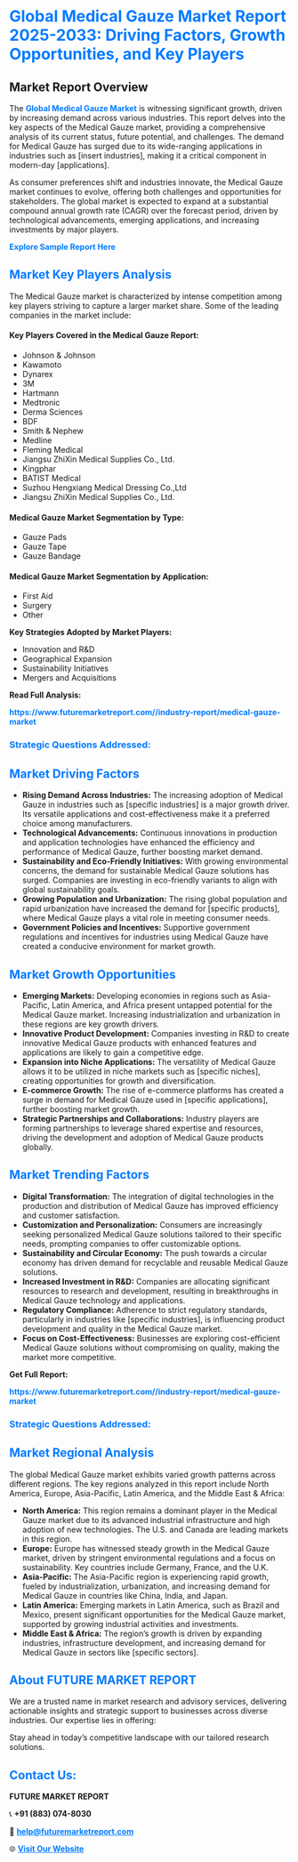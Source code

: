 <h1 style="color: #007BFF;">Global Medical Gauze Market Report 2025-2033: Driving Factors, Growth Opportunities, and Key Players</h1>

<section id="overview">
<h2>Market Report Overview</h2>
<p>The <a href="https://www.futuremarketreport.com//industry-report/medical-gauze-market" style="color: #007BFF; text-decoration: none;"><strong>Global Medical Gauze Market</strong></a> is witnessing significant growth, driven by increasing demand across various industries. This report delves into the key aspects of the Medical Gauze market, providing a comprehensive analysis of its current status, future potential, and challenges. The demand for Medical Gauze has surged due to its wide-ranging applications in industries such as [insert industries], making it a critical component in modern-day [applications].</p>
<p>As consumer preferences shift and industries innovate, the Medical Gauze market continues to evolve, offering both challenges and opportunities for stakeholders. The global market is expected to expand at a substantial compound annual growth rate (CAGR) over the forecast period, driven by technological advancements, emerging applications, and increasing investments by major players.</p>
</section>

<section id="overview">
<p><a href="https://www.futuremarketreport.com//request-sample/reportId=64636" style="color: #007BFF; text-decoration: none;"><strong>Explore Sample Report Here</strong></a></p>
</section>

<section id="key-players">
<h2 style="color: #007BFF;">Market Key Players Analysis</h2>
<p>The Medical Gauze market is characterized by intense competition among key players striving to capture a larger market share. Some of the leading companies in the market include:</p>
<h4>Key Players Covered in the Medical Gauze Report:</h4>
<ul><li>Johnson &amp; Johnson</li><li>Kawamoto</li><li>Dynarex</li><li>3M</li><li>Hartmann</li><li>Medtronic</li><li>Derma Sciences</li><li>BDF</li><li>Smith &amp; Nephew</li><li>Medline</li><li>Fleming Medical</li><li>Jiangsu ZhiXin Medical Supplies Co., Ltd.</li><li>Kingphar</li><li>BATIST Medical</li><li>Suzhou Hengxiang Medical Dressing Co.,Ltd</li><li>Jiangsu ZhiXin Medical Supplies Co., Ltd.</li></ul>
<h4>Medical Gauze Market Segmentation by Type:</h4>
<ul><li>Gauze Pads</li><li>Gauze Tape</li><li>Gauze Bandage</li></ul>

<h4>Medical Gauze Market Segmentation by Application:</h4>
<ul><li>First Aid</li><li>Surgery</li><li>Other</li></ul>
<p><strong>Key Strategies Adopted by Market Players:</strong></p>
<ul>
<li>Innovation and R&D</li>
<li>Geographical Expansion</li>
<li>Sustainability Initiatives</li>
<li>Mergers and Acquisitions</li>
</ul>
</section>

<section>
<p><strong>Read Full Analysis: </strong></p><a href="https://www.futuremarketreport.com//industry-report/medical-gauze-market" style="color: #007BFF; text-decoration: none;"><strong>https://www.futuremarketreport.com//industry-report/medical-gauze-market</strong></a>
<h3 style="color: #007BFF;">Strategic Questions Addressed:</h3>
</section>

<section id="driving-factors">
<h2 style="color: #007BFF;">Market Driving Factors</h2>
<ul>
<li><strong>Rising Demand Across Industries:</strong> The increasing adoption of Medical Gauze in industries such as [specific industries] is a major growth driver. Its versatile applications and cost-effectiveness make it a preferred choice among manufacturers.</li>
<li><strong>Technological Advancements:</strong> Continuous innovations in production and application technologies have enhanced the efficiency and performance of Medical Gauze, further boosting market demand.</li>
<li><strong>Sustainability and Eco-Friendly Initiatives:</strong> With growing environmental concerns, the demand for sustainable Medical Gauze solutions has surged. Companies are investing in eco-friendly variants to align with global sustainability goals.</li>
<li><strong>Growing Population and Urbanization:</strong> The rising global population and rapid urbanization have increased the demand for [specific products], where Medical Gauze plays a vital role in meeting consumer needs.</li>
<li><strong>Government Policies and Incentives:</strong> Supportive government regulations and incentives for industries using Medical Gauze have created a conducive environment for market growth.</li>
</ul>
</section>

<section id="growth-opportunities">
<h2 style="color: #007BFF;">Market Growth Opportunities</h2>
<ul>
<li><strong>Emerging Markets:</strong> Developing economies in regions such as Asia-Pacific, Latin America, and Africa present untapped potential for the Medical Gauze market. Increasing industrialization and urbanization in these regions are key growth drivers.</li>
<li><strong>Innovative Product Development:</strong> Companies investing in R&D to create innovative Medical Gauze products with enhanced features and applications are likely to gain a competitive edge.</li>
<li><strong>Expansion into Niche Applications:</strong> The versatility of Medical Gauze allows it to be utilized in niche markets such as [specific niches], creating opportunities for growth and diversification.</li>
<li><strong>E-commerce Growth:</strong> The rise of e-commerce platforms has created a surge in demand for Medical Gauze used in [specific applications], further boosting market growth.</li>
<li><strong>Strategic Partnerships and Collaborations:</strong> Industry players are forming partnerships to leverage shared expertise and resources, driving the development and adoption of Medical Gauze products globally.</li>
</ul>
</section>

<section id="trending-factors">
<h2 style="color: #007BFF;">Market Trending Factors</h2>
<ul>
<li><strong>Digital Transformation:</strong> The integration of digital technologies in the production and distribution of Medical Gauze has improved efficiency and customer satisfaction.</li>
<li><strong>Customization and Personalization:</strong> Consumers are increasingly seeking personalized Medical Gauze solutions tailored to their specific needs, prompting companies to offer customizable options.</li>
<li><strong>Sustainability and Circular Economy:</strong> The push towards a circular economy has driven demand for recyclable and reusable Medical Gauze solutions.</li>
<li><strong>Increased Investment in R&D:</strong> Companies are allocating significant resources to research and development, resulting in breakthroughs in Medical Gauze technology and applications.</li>
<li><strong>Regulatory Compliance:</strong> Adherence to strict regulatory standards, particularly in industries like [specific industries], is influencing product development and quality in the Medical Gauze market.</li>
<li><strong>Focus on Cost-Effectiveness:</strong> Businesses are exploring cost-efficient Medical Gauze solutions without compromising on quality, making the market more competitive.</li>
</ul>
</section>

<section>
<p><strong>Get Full Report: </strong></p><a href="https://www.futuremarketreport.com//industry-report/medical-gauze-market" style="color: #007BFF; text-decoration: none;"><strong>https://www.futuremarketreport.com//industry-report/medical-gauze-market</strong></a>
<h3 style="color: #007BFF;">Strategic Questions Addressed:</h3>
</section>


<section id="regional-analysis">
<h2 style="color: #007BFF;">Market Regional Analysis</h2>
<p>The global Medical Gauze market exhibits varied growth patterns across different regions. The key regions analyzed in this report include North America, Europe, Asia-Pacific, Latin America, and the Middle East & Africa:</p>
<ul>
<li><strong>North America:</strong> This region remains a dominant player in the Medical Gauze market due to its advanced industrial infrastructure and high adoption of new technologies. The U.S. and Canada are leading markets in this region.</li>
<li><strong>Europe:</strong> Europe has witnessed steady growth in the Medical Gauze market, driven by stringent environmental regulations and a focus on sustainability. Key countries include Germany, France, and the U.K.</li>
<li><strong>Asia-Pacific:</strong> The Asia-Pacific region is experiencing rapid growth, fueled by industrialization, urbanization, and increasing demand for Medical Gauze in countries like China, India, and Japan.</li>
<li><strong>Latin America:</strong> Emerging markets in Latin America, such as Brazil and Mexico, present significant opportunities for the Medical Gauze market, supported by growing industrial activities and investments.</li>
<li><strong>Middle East & Africa:</strong> The region’s growth is driven by expanding industries, infrastructure development, and increasing demand for Medical Gauze in sectors like [specific sectors].</li>
</ul>
</section>

<footer>
<h2 style="color: #007BFF;">About FUTURE MARKET REPORT</h2>
<p>We are a trusted name in market research and advisory services, delivering actionable insights and strategic support to businesses across diverse industries. Our expertise lies in offering:</p>

<p>Stay ahead in today’s competitive landscape with our tailored research solutions.</p>

<h2 style="color: #007BFF;">Contact Us:</h2>
<p><strong>FUTURE MARKET REPORT</strong></p>
<p>📞 <strong>+91 (883) 074-8030</strong></p>
<p>📧 <strong><a href="mailto:help@futuremarketreport.com" style="color: #007BFF;">help@futuremarketreport.com</a></strong></p>
<p>🌐 <strong><a href="https://www.futuremarketreport.com/" style="color: #007BFF;">Visit Our Website</a></strong></p>
</footer>